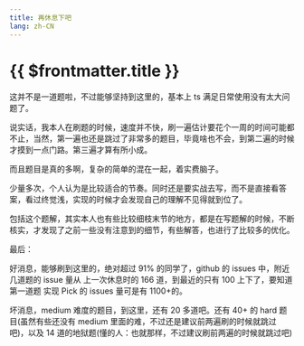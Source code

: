 ```yaml
---
title: 再休息下吧
lang: zh-CN
---
```


# {{ $frontmatter.title }}

这并不是一道题啦，不过能够坚持到这里的，基本上 ts 满足日常使用没有太大问题了。

说实话，我本人在刷题的时候，速度并不快，刷一遍估计要花个一周的时间可能都不止，当然，第一遍也还是跳过了非常多的题目，毕竟啥也不会，到第二遍的时候才摸到一点门路。第三遍才算有所小成。

而且题目是真的多啊，复杂的简单的混在一起，着实费脑子。

少量多次，个人认为是比较适合的节奏。同时还是要实战去写，而不是直接看答案，看过终觉浅，实现的时候才会发现自己的理解不见得就到位了。

包括这个题解，其实本人也有些比较细枝末节的地方，都是在写题解的时候，不断核实，才发现了之前一些没有注意到的细节，有些解答，也进行了比较多的优化。

最后：

好消息，能够刷到这里的，绝对超过 91% 的同学了，github 的 issues 中，附近几道题的 issue 量从 上一次休息时的 166 道，到最近的只有 100 上下了，要知道第一道题 实现 Pick 的 issues 量可是有 1100+的。

坏消息，medium 难度的题目，到这里，还有 20 多道吧。还有 40+ 的 hard 题目(虽然有些还没有 medium 里面的难，不过还是建议前两遍刷的时候就跳过吧)，以及 14 道的地狱题(懂的人：也就那样，不过建议刷前两遍的时候就跳过吧)
